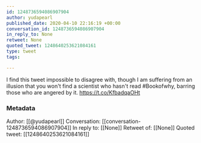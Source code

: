 ```yaml
---
id: 1248736594086907904
author: yudapearl
published_date: 2020-04-10 22:16:19 +00:00
conversation_id: 1248736594086907904
in_reply_to: None
retweet: None
quoted_tweet: 1248640253621084161
type: tweet
tags:

---
```


I find this tweet impossible to disagree with, though I am suffering from an illusion that you won't find a scientist who hasn't read #Bookofwhy, barring those who are angered by it. https://t.co/KfbadqaOHt

### Metadata

Author: [[@yudapearl]]
Conversation: [[conversation-1248736594086907904]]
In reply to: [[None]]
Retweet of: [[None]]
Quoted tweet: [[1248640253621084161]]
